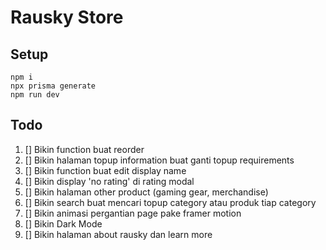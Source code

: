 # Rausky Store

## Setup

```
npm i
npx prisma generate
npm run dev
```

## Todo

1. [] Bikin function buat reorder
1. [] Bikin halaman topup information buat ganti topup requirements
1. [] Bikin function buat edit display name
1. [] Bikin display 'no rating' di rating modal
1. [] Bikin halaman other product (gaming gear, merchandise)
1. [] Bikin search buat mencari topup category atau produk tiap category
1. [] Bikin animasi pergantian page pake framer motion
1. [] Bikin Dark Mode
1. [] Bikin halaman about rausky dan learn more
